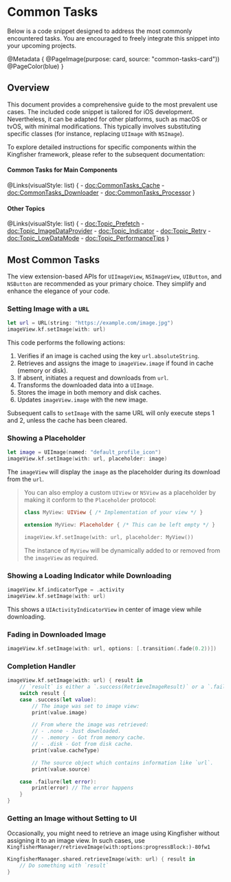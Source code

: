 # Common Tasks

Below is a code snippet designed to address the most commonly encountered tasks. You are encouraged to freely integrate 
this snippet into your upcoming projects.

@Metadata {
    @PageImage(purpose: card, source: "common-tasks-card"))
    @PageColor(blue)
}

## Overview

This document provides a comprehensive guide to the most prevalent use cases. The included code snippet is tailored for 
iOS development. Nevertheless, it can be adapted for other platforms, such as macOS or tvOS, with minimal modifications.
This typically involves substituting specific classes (for instance, replacing `UIImage` with `NSImage`). 

To explore detailed instructions for specific components within the Kingfisher framework, please refer to the 
subsequent documentation:

#### Common Tasks for Main Components

@Links(visualStyle: list) {
    - <doc:CommonTasks_Cache>
    - <doc:CommonTasks_Downloader>
    - <doc:CommonTasks_Processor>
}

#### Other Topics

@Links(visualStyle: list) {
    - <doc:Topic_Prefetch>
    - <doc:Topic_ImageDataProvider>
    - <doc:Topic_Indicator>
    - <doc:Topic_Retry>
    - <doc:Topic_LowDataMode> 
    - <doc:Topic_PerformanceTips>
}

## Most Common Tasks

The view extension-based APIs for `UIImageView`, `NSImageView`, `UIButton`, and `NSButton` are recommended as your 
primary choice. They simplify and enhance the elegance of your code.

### Setting Image with a `URL`

```swift
let url = URL(string: "https://example.com/image.jpg")
imageView.kf.setImage(with: url)
```

This code performs the following actions:

1. Verifies if an image is cached using the key `url.absoluteString`.
2. Retrieves and assigns the image to `imageView.image` if found in cache (memory or disk).
3. If absent, initiates a request and downloads from `url`.
4. Transforms the downloaded data into a `UIImage`.
5. Stores the image in both memory and disk caches.
6. Updates `imageView.image` with the new image.

Subsequent calls to `setImage` with the same URL will only execute steps 1 and 2, unless the cache has been cleared.

### Showing a Placeholder

```swift
let image = UIImage(named: "default_profile_icon")
imageView.kf.setImage(with: url, placeholder: image)
```

The `imageView` will display the `image` as the placeholder during its download from the `url`.

> You can also employ a custom `UIView` or `NSView` as a placeholder by making it conform to the `Placeholder` protocol:
> 
> ```swift
> class MyView: UIView { /* Implementation of your view */ }
> 
> extension MyView: Placeholder { /* This can be left empty */ }
> 
> imageView.kf.setImage(with: url, placeholder: MyView())
> ```
> 
> The instance of `MyView` will be dynamically added to or removed from the `imageView` as required.

### Showing a Loading Indicator while Downloading

```swift
imageView.kf.indicatorType = .activity
imageView.kf.setImage(with: url)
```

This shows a `UIActivityIndicatorView` in center of image view while downloading.

### Fading in Downloaded Image

```swift
imageView.kf.setImage(with: url, options: [.transition(.fade(0.2))])
```

### Completion Handler

```swift
imageView.kf.setImage(with: url) { result in
    // `result` is either a `.success(RetrieveImageResult)` or a `.failure(KingfisherError)`
    switch result {
    case .success(let value):
        // The image was set to image view:
        print(value.image)

        // From where the image was retrieved:
        // - .none - Just downloaded.
        // - .memory - Got from memory cache.
        // - .disk - Got from disk cache.
        print(value.cacheType)

        // The source object which contains information like `url`.
        print(value.source)

    case .failure(let error):
        print(error) // The error happens
    }
}
```

### Getting an Image without Setting to UI

Occasionally, you might need to retrieve an image using Kingfisher without assigning it to an image view. In such
cases, use ``KingfisherManager/retrieveImage(with:options:progressBlock:)-80fw1``


```swift
KingfisherManager.shared.retrieveImage(with: url) { result in 
    // Do something with `result`
}
```
